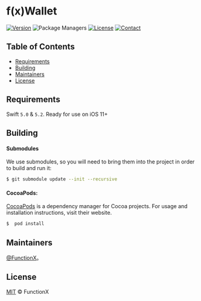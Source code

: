# f(x)Wallet

[![Version](https://img.shields.io/github/release/FunctionX/fx-wallet-ios.svg)](https://github.com/FunctionX/fx-wallet-ios/releases/latest) ![Package Managers](https://img.shields.io/badge/supports-CocoaPods-orange.svg) [![License](https://img.shields.io/badge/license-MIT-999999.svg)](https://github.com/HarshilShah/DeckTransition/blob/master/LICENSE) [![Contact](https://img.shields.io/badge/contact-%40FunctionX-3a8fc1.svg)](https://twitter.com/FunctionX)



## Table of Contents

- [Requirements](#Requirements)
- [Building](#Building)
- [Maintainers](#Maintainers)
- [License](#License)


## Requirements

Swift `5.0` & `5.2`. Ready for use on iOS 11+



## Building

#### Submodules

We use submodules, so you will need to bring them into the project in order to build and run it:
```sh
$ git submodule update --init --recursive
```



#### CocoaPods:

[CocoaPods](https://cocoapods.org) is a dependency manager for Cocoa projects. For usage and installation instructions, visit their website.  

```sh
$  pod install
```



## Maintainers

[@FunctionX](https://github.com/FunctionX)。



## License

[MIT](LICENSE) © FunctionX 
